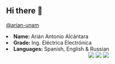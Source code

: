 ## Hi there 👋

[@arian-unam](https://www.linkedin.com/in/ari%C3%A1n-antonio-alc%C3%A1ntara-3344a5341/)
<li><b>Name: </b> Arián Antonio Alcántara </li>
<li><b>Grade: </b> Ing. Eléctrica Electrónica </li>
<li><b>Languages: </b> Spanish, English & Russian </li>

<div align="center">
  <a href="https://www.instagram.com/arian.alcantara/" target="_blank"><img src="https://img.shields.io/badge/-Instagram-%23E4405F?style=for-the-badge&logo=instagram&logoColor=white" target="_blank"></a>
  <a href="https://www.linkedin.com/in/ari%C3%A1n-antonio-alc%C3%A1ntara-3344a5341/" target="_blank"><img src="https://img.shields.io/badge/-LinkedIn-%230077B5?style=for-the-badge&logo=linkedin&logoColor=white" target="_blank"></a> 
  <a href="mailto:arian.alcantara@comunidad.unam.mx"><img src="https://img.shields.io/badge/-Gmail-%23333?style=for-the-badge&logo=gmail&logoColor=white&color=red" target="_blank"></a>
</div>

<!--
**arian-unam/arian-unam** is a ✨ _special_ ✨ repository because its `README.md` (this file) appears on your GitHub profile.

Here are some ideas to get you started:

- 🔭 I’m currently working on ...
- 🌱 I’m currently learning ...
- 👯 I’m looking to collaborate on ...
- 🤔 I’m looking for help with ...
- 💬 Ask me about ...
- 📫 How to reach me: ...
- 😄 Pronouns: ...
- ⚡ Fun fact: ...
-->
